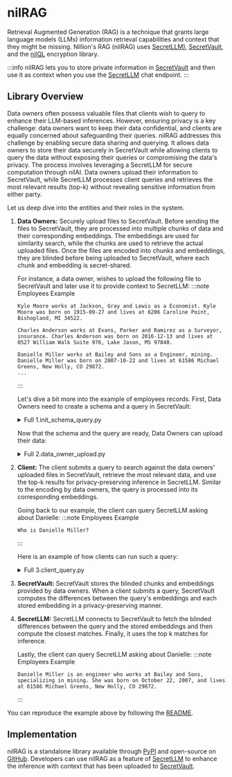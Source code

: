 # nilRAG

Retrieval Augmented Generation (RAG) is a technique that grants large language
models (LLMs) information retrieval capabilities and context that they might be
missing. Nillion's RAG (nilRAG) uses [SecretLLM)](/build/secretLLM/overview), [SecretVault](/build/secret-vault), and the
[nilQL](/build/nilQL) encryption library.

:::info
nilRAG lets you to store private information in [SecretVault](/build/secret-vault) and then use it as context when you use the [SecretLLM](/build/secretLLM/overview) chat endpoint.
:::


## Library Overview
Data owners often possess valuable files that clients wish to query to enhance
their LLM-based inferences. However, ensuring privacy is a key challenge: data
owners want to keep their data confidential, and clients are equally concerned
about safeguarding their queries. nilRAG addresses this challenge by enabling
secure data sharing and querying. It allows data owners to store their data
securely in SecretVault while allowing clients to query the data without
exposing their queries or compromising the data's privacy. The process involves
leveraging a SecretLLM for secure computation through nilAI. Data owners upload
their information to SecretVault, while SecretLLM processes client queries and
retrieves the most relevant results (top-k) without revealing sensitive
information from either party.


Let us deep dive into the entities and their roles in the system.

1. **Data Owners:** Securely upload files to SecretVault. Before sending the
   files to SecretVault, they are processed into multiple chunks of data and
   their corresponding embeddings. The embeddings are used for similarity
   search, while the chunks are used to retrieve the actual uploaded files. Once
   the files are encoded into chunks and embeddings, they are blinded before
   being uploaded to SecretVault, where each chunk and embedding is
   secret-shared.

   For instance, a data owner, wishes to upload the following file to SecretVault and later use it to provide context to SecretLLM:
    :::note Employees Example
    ```
    Kyle Moore works at Jackson, Gray and Lewis as a Economist. Kyle Moore was born on 1915-09-27 and lives at 6206 Caroline Point, Bishopland, MI 34522.

    Charles Anderson works at Evans, Parker and Ramirez as a Surveyor, insurance. Charles Anderson was born on 2016-12-13 and lives at 0527 William Walk Suite 976, Lake Jason, MS 97840.

    Danielle Miller works at Bailey and Sons as a Engineer, mining. Danielle Miller was born on 2007-10-22 and lives at 61586 Michael Greens, New Holly, CO 29872.
    ...
    ```
    :::

    Let's dive a bit more into the example of employees records. First, Data
    Owners need to create a schema and a query in SecretVault:
    <details>
    <summary>Full 1.init_schema_query.py</summary>
    ```py reference showGithubLink
    https://github.com/NillionNetwork/nilrag/blob/main/examples/1.init_schema_query.py
    ```
    </details>

    Now that the schema and the query are ready, Data Owners can upload their data:
    <details>
    <summary>Full 2.data_owner_upload.py</summary>
    ```py reference showGithubLink
    https://github.com/NillionNetwork/nilrag/blob/main/examples/2.data_owner_upload.py
    ```
    </details>


2. **Client:** The client submits a query to search against the data owners'
    uploaded files in SecretVault, retrieve the most relevant data, and use the
    top-k results for privacy-preserving inference in SecretLLM. Similar to the
    encoding by data owners, the query is processed into its corresponding
    embeddings.

    Going back to our example, the client can query SecretLLM asking about Danielle:
    :::note Employees Example
    ```
    Who is Danielle Miller?
    ```
    :::

    Here is an example of how clients can run such a query:
    <details>
    <summary>Full 3.client_query.py</summary>
    ```py reference showGithubLink
    https://github.com/NillionNetwork/nilrag/blob/main/examples/3.client_query.py
    ```
    </details>


3. **SecretVault:** SecretVault stores the blinded chunks and embeddings
   provided by data owners. When a client submits a query, SecretVault computes
   the differences between the query's embeddings and each stored embedding in a
   privacy-preserving manner.


4. **SecretLLM:** SecretLLM connects to SecretVault to fetch the blinded
   differences between the query and the stored embeddings and then compute the
   closest matches. Finally, it uses the top k matches for inference.

   Lastly, the client can query SecretLLM asking about Danielle:
    :::note Employees Example
    ```
    Danielle Miller is an engineer who works at Bailey and Sons, specializing in mining. She was born on October 22, 2007, and lives at 61586 Michael Greens, New Holly, CO 29872.
    ```
    :::


You can reproduce the example above by following the [README](https://github.com/NillionNetwork/nilrag).

## Implementation

nilRAG is a standalone library available through
[PyPI](https://pypi.org/project/nilrag) and open-source on
[GitHub](https://github.com/NillionNetwork/nilrag). Developers can use nilRAG as
a feature of [SecretLLM](https://docs.nillion.com/build/secretLLM/quickstart) to
enhance the inference with context that has been uploaded to [SecretVault](https://docs.nillion.com/build/secret-vault).

